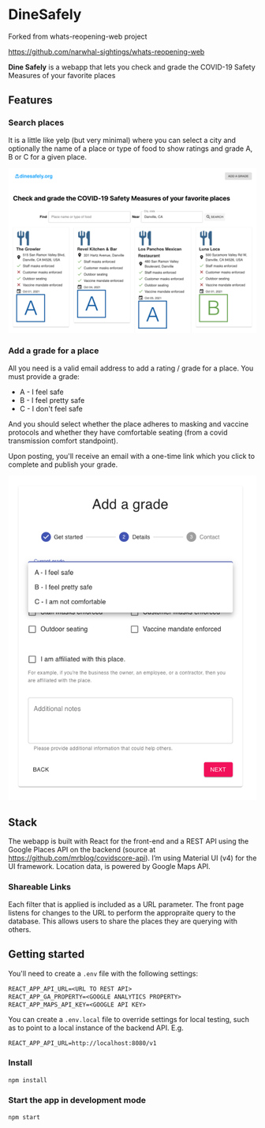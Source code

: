 # DineSafely

Forked from whats-reopening-web project

https://github.com/narwhal-sightings/whats-reopening-web

**Dine Safely** is a webapp that lets you check and grade the COVID-19 Safety Measures of your favorite places

## Features

### Search places

It is a little like yelp (but very minimal) where you can select 
a city and optionally the name of a place or type of food to show 
ratings and grade A, B or C for a given place.

![Home page](src/assets/images/home_screen.png)

### Add a grade for a place

All you need is a valid email address to add a rating / grade for a
place. You must provide a grade:

* A - I feel safe
* B - I feel pretty safe
* C - I don't feel safe

And you should select whether the place adheres to 
masking and vaccine protocols and whether they have 
comfortable seating (from a covid transmission comfort
standpoint).

Upon posting, you'll receive an email with a one-time link which you 
click to complete and publish your grade.

![add screen](src/assets/images/add2_screen.png)

## Stack

The webapp is built with React for the front-end and a REST API
using the Google Places API on the backend
(source at https://github.com/mrblog/covidscore-api).
I’m using Material UI (v4) for the UI framework. Location data, is powered by Google Maps API.

### Shareable Links

Each filter that is applied is included as a URL parameter. The front page listens for changes to the URL to perform the appropraite query to the database. This allows users to share the places they are querying with others.

## Getting started

You'll need to create a `.env` file with the following settings:

```dotenv
REACT_APP_API_URL=<URL TO REST API>
REACT_APP_GA_PROPERTY=<GOOGLE ANALYTICS PROPERTY>
REACT_APP_MAPS_API_KEY=<GOOGLE API KEY>    
```

You can create a `.env.local` file to override settings for local testing, such as to point to a local instance of the backend API.
E.g.

```dotenv
REACT_APP_API_URL=http://localhost:8080/v1
```

### Install

```shell
npm install
```

### Start the app in development mode

```shell
npm start
```
